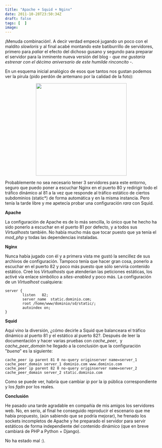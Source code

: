 ```yaml
---
title: "Apache + Squid + Nginx"
date: 2011-10-28T23:50:34Z
draft: false
tags: [  ]
image: 
---
```


<p>
	&iexcl;Menuda combinaci&oacute;n!. A decir verdad empec&eacute; jugando un poco con el maldito <em>slowloris</em> y al final acab&eacute; montando este batiburrillo de servidores, primero para <em>paliar</em> el efecto del dichoso gusano y segundo para preparar el servidor para la inminente nueva versi&oacute;n del blog - <em>que me gustar&iacute;a estrenar con el d&eacute;cimo aniversario de este humilde rinconcito</em> -.</p>
<p>
	En un esquema inicial anal&oacute;gico de esos que tantos nos gustan podemos ver la pirula (pido perd&oacute;n de antemano por la calidad de la foto):<!--more--></p>
<p style="text-align: center;">
	<img alt="" src="gallery/apache-squid-nginx.jpg" style="width: 300px; height: 305px;" /></p>
<p>
	Probablemente no sea necesario tener 3 servidores para este entorno, seguro que puedo poner a escuchar Nginx en el puerto 80 y redirigir todo el tr&aacute;fico din&aacute;mico al 81 a la vez que responde al tr&aacute;fico est&aacute;tico de ciertos subdominios (static*) de forma autom&aacute;tica y en la misma instancia. Pero ten&iacute;a la tarde libre y me apetec&iacute;a probar una configuraci&oacute;n <em>rara</em> con Squid.</p>
<p>
	<strong>Apache</strong></p>
<p>
	La configuraci&oacute;n de Apache es de lo m&aacute;s sencilla, lo &uacute;nico que he hecho ha sido ponerlo a escuchar en el puerto 81 por defecto, y a todos sus <em>Virtualhosts</em> tambi&eacute;n. No hab&iacute;a mucho m&aacute;s que tocar puesto que ya ten&iacute;a el <em>mod_php</em> y todas las dependencias instaladas.</p>
<p>
	<strong>Nginx</strong></p>
<p>
	Nunca hab&iacute;a jugado con &eacute;l y a primera vista me gust&oacute; la sencillez de sus archivos de configuraci&oacute;n. Tampoco ten&iacute;a que hacer gran cosa, ponerlo a escuchar en el puerto 82 y poco m&aacute;s puesto que s&oacute;lo servir&iacute;a contenido est&aacute;tico. Cre&eacute; los <em>Virtualhosts</em> que atender&iacute;an las peticiones est&aacute;ticas, los activ&eacute; v&iacute;a enlace simb&oacute;lico a <em>sites-enabled</em> y poco m&aacute;s. La configuraci&oacute;n de un <em>Virtualhost</em> cualquiera:</p>

```
server {
        listen   82;
        server_name  static.dominio.com;
        root /home/www/dominio/sd/static/;
        autoindex on;
}
```

<p>
	<strong>Squid</strong></p>
<p>
	Aqu&iacute; vino la diversi&oacute;n, &iquest;c&oacute;mo decirle a Squid que balanceara el tr&aacute;fico din&aacute;mico al puerto 81 y el est&aacute;tico al puerto 82?. Despu&eacute;s de leer la documentaci&oacute;n y hacer varias pruebas con <em>cache_peer</em>,&nbsp; y <em>cache_peer_domain</em> he llegado a la conclusi&oacute;n que la configuraci&oacute;n &quot;<em>buena</em>&quot; es la siguiente:</p>

```
cache_peer ip parent 81 0 no-query originserver name=server_1
cache_peer_domain server_1 dominio.com www.dominio.com
cache_peer ip parent 82 0 no-query originserver name=server_2
cache_peer_domain server_2 static.dominio.com
```

<p>
	Como se puede ver, habr&iacute;a que cambiar <em>ip</em> por la ip p&uacute;blica correspondiente y los <em>fqdn</em> por los reales.</p>
<p>
	<strong>Conclusi&oacute;n</strong></p>
<p>
	He pasado una tarde agradable en compa&ntilde;&iacute;a de mis amigos los servidores web. No, en serio, al final he conseguido reproducir el escenario que me hab&iacute;a propuesto, (a&uacute;n sabiendo que se podr&iacute;a mejorar), he frenado los sockets incompletos de Apache y he preparado el servidor para servir est&aacute;ticos de forma independiente del contenido din&aacute;mico (que en breve cambiar&aacute; de PHP a Python + Django).</p>
<p>
	No ha estado mal :).</p>
